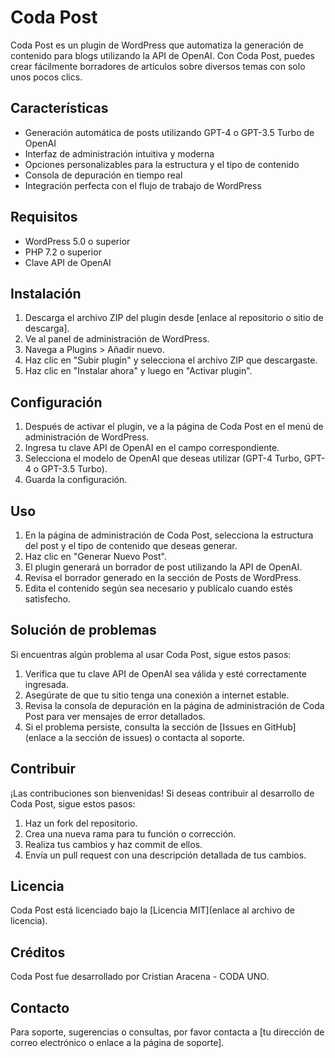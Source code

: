 # Coda Post

Coda Post es un plugin de WordPress que automatiza la generación de contenido para blogs utilizando la API de OpenAI. Con Coda Post, puedes crear fácilmente borradores de artículos sobre diversos temas con solo unos pocos clics.

## Características

- Generación automática de posts utilizando GPT-4 o GPT-3.5 Turbo de OpenAI
- Interfaz de administración intuitiva y moderna
- Opciones personalizables para la estructura y el tipo de contenido
- Consola de depuración en tiempo real
- Integración perfecta con el flujo de trabajo de WordPress

## Requisitos

- WordPress 5.0 o superior
- PHP 7.2 o superior
- Clave API de OpenAI

## Instalación

1. Descarga el archivo ZIP del plugin desde [enlace al repositorio o sitio de descarga].
2. Ve al panel de administración de WordPress.
3. Navega a Plugins > Añadir nuevo.
4. Haz clic en "Subir plugin" y selecciona el archivo ZIP que descargaste.
5. Haz clic en "Instalar ahora" y luego en "Activar plugin".

## Configuración

1. Después de activar el plugin, ve a la página de Coda Post en el menú de administración de WordPress.
2. Ingresa tu clave API de OpenAI en el campo correspondiente.
3. Selecciona el modelo de OpenAI que deseas utilizar (GPT-4 Turbo, GPT-4 o GPT-3.5 Turbo).
4. Guarda la configuración.

## Uso

1. En la página de administración de Coda Post, selecciona la estructura del post y el tipo de contenido que deseas generar.
2. Haz clic en "Generar Nuevo Post".
3. El plugin generará un borrador de post utilizando la API de OpenAI.
4. Revisa el borrador generado en la sección de Posts de WordPress.
5. Edita el contenido según sea necesario y publícalo cuando estés satisfecho.

## Solución de problemas

Si encuentras algún problema al usar Coda Post, sigue estos pasos:

1. Verifica que tu clave API de OpenAI sea válida y esté correctamente ingresada.
2. Asegúrate de que tu sitio tenga una conexión a internet estable.
3. Revisa la consola de depuración en la página de administración de Coda Post para ver mensajes de error detallados.
4. Si el problema persiste, consulta la sección de [Issues en GitHub](enlace a la sección de issues) o contacta al soporte.

## Contribuir

¡Las contribuciones son bienvenidas! Si deseas contribuir al desarrollo de Coda Post, sigue estos pasos:

1. Haz un fork del repositorio.
2. Crea una nueva rama para tu función o corrección.
3. Realiza tus cambios y haz commit de ellos.
4. Envía un pull request con una descripción detallada de tus cambios.

## Licencia

Coda Post está licenciado bajo la [Licencia MIT](enlace al archivo de licencia).

## Créditos

Coda Post fue desarrollado por Cristian Aracena - CODA UNO.

## Contacto

Para soporte, sugerencias o consultas, por favor contacta a [tu dirección de correo electrónico o enlace a la página de soporte].